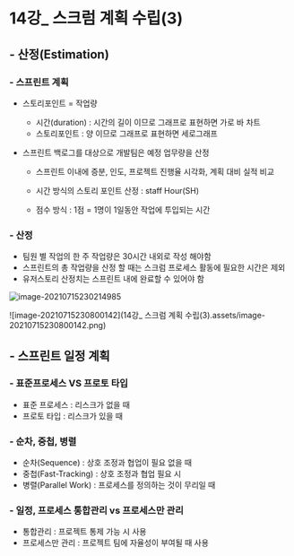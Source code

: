 # 14강_ 스크럼 계획 수립(3)

## - 산정(Estimation)

###   -  스프린트 계획

- 스토리포인트 = 작업량
  - 시간(duration) : 시간의 길이 이므로 그래프로 표현하면 가로 바 차트
  - 스토리포인트 : 양 이므로 그래프로 표현하면 세로그래프 

- 스프린트 백로그를 대상으로 개발팀은 예정 업무량을 산정

  - 스프린트 이내에 증분, 인도, 프로젝트 진행율 시각화, 계획 대비 실적 비교

  - 시간 방식의 스토리 포인트 산정 : staff Hour(SH)
  - 점수 방식 : 1점 = 1명이 1일동안 작업에 투입되는 시간

###  - 산정

- 팀원 별 작업의 한 주 작업량은 30시간 내외로 작성 해야함
- 스프린트의 총 작업량을 산정 할 때는 스크럼 프로세스 활동에 필요한 시간은 제외
- 유저스토리 산정치는 스프린트 내에 완료할 수 있어야 함

![image-20210715230214985](C:\Users\pc\AppData\Roaming\Typora\typora-user-images\image-20210715230214985.png)

![image-20210715230800142](14강_ 스크럼 계획 수립(3).assets/image-20210715230800142.png)



## - 스프린트 일정 계획

### - 표준프로세스 VS 프로토 타입

- 표준 프로세스 : 리스크가 없을 때 
- 프로토 타입 : 리스크가 있을 때



### - 순차, 중첩, 병렬

- 순차(Sequence) : 상호 조정과 협업이 필요 없을 때
- 중첩(Fast-Tracking) : 상호 조정과 협업 필요 시
- 병렬(Parallel Work) : 프로세스를 정의하는 것이 무리일 때



### - 일정, 프로세스 통합관리 vs 프로세스만 관리

- 통합관리 : 프로젝트 통제 가능 시 사용
- 프로세스만 관리 : 프로젝트 팀에 자율성이 부여될 때 사용

